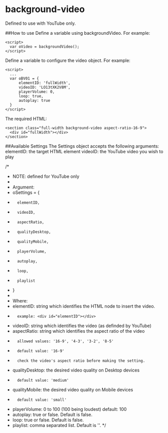 # background-video
Defined to use with YouTube only.

##How to use
Define a variable using backgroundVideo. For example:
```
<script>
  var oVideo = backgroundVideo();
</script>
```

Define a variable to configure the video object. For example:
```
<script>
  ...
  var oBV01 = {
      elementID: 'fullWidth',
      videoID: 'LO13tXK2V8M',
      playerVolume: 0,
      loop: true,
      autoplay: true
  }
</script>
```
The required HTML:
```
<section class="full-width background-video aspect-ratio-16-9">
  <div id="fullWidth"></div>
</section>
```

##Available Settings
The Settings object accepts the following arguments:
  elementID: the target HTML element
  videoID: the YouTube video you wish to play

/*
*	NOTE: defined for YouTube only
*
*	Argument:
*	oSettings = {
*		elementID,
*		videoID,
*		aspectRatio,
*		qualityDesktop,
*		qualityMobile,
*		playerVolume,
*		autoplay,
*		loop,
*		playlist
*	}
*
*	Where:
*	elementID: string which identifies the HTML node to insert the video.
*		example: <div id="elementID"></div>
*	videoID: string which identifies the video (as definded by YouTube)
*	aspectRatio: string which identifies the aspect ratio of the video
*		allowed values: '16-9', '4-3', '3-2', '8-5'
*		default value: '16-9'
*		check the video's aspect ratio before making the setting.
*	qualityDesktop: the desired video quality on Desktop devices
*		default value: 'medium'
*	qualityMobile: the desired video quality on Mobile devices
*		default value: 'small'
*	playerVolume: 0 to 100 (100 being loudest)
default: 100
*	autoplay: true or false. Default is false.
*	loop: true or false. Default is false.
*	playlist: comma separated list. Default is ''.
*/
